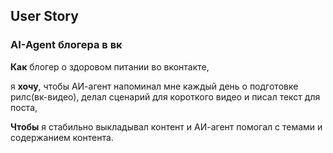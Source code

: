 ## User Story

### AI-Agent блогера в вк

**Как** блогер о здоровом питании во вконтакте,

я **хочу**, чтобы АИ-агент напоминал мне каждый день о подготовке рилс(вк-видео), делал сценарий для короткого видео и писал текст для поста,

**Чтобы** я стабильно выкладывал контент и АИ-агент помогал с темами и содержанием контента.